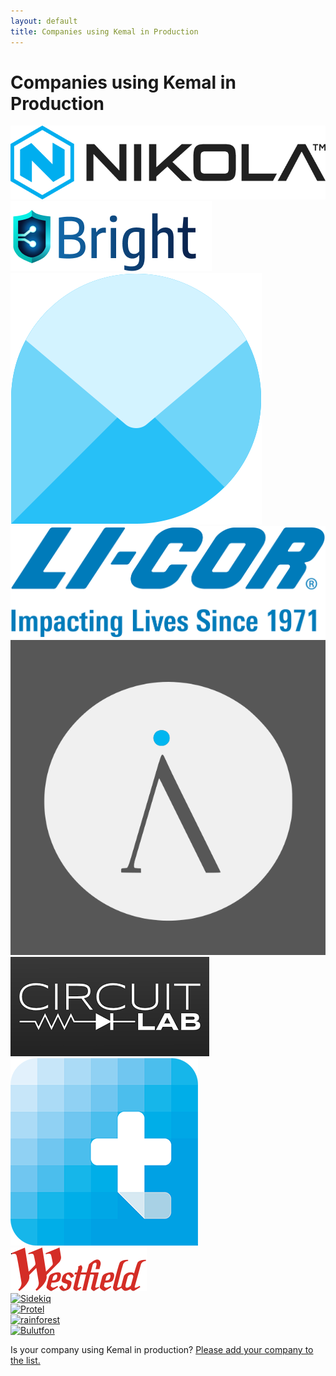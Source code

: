 ```yaml
---
layout: default
title: Companies using Kemal in Production
---
```


# Companies using Kemal in Production

<div class="container">
  <div class="Block">
    <div class="Block_content">
      <div class="companies">
        <div><a href="https://nikolamotor.com/" target="_blank"><img src="/img/nikola_motor.png" alt="Nikola Motor"></a></div>
        <div><a href="https://brightsec.com/" target="_blank"><img src="/img/bright_sec.png" alt="Bright Security"></a></div>
        <div><a href="https://www.pingly.com/" target="_blank"><img src="/img/pingly.png" alt="Pingly"></a></div>
        <div><a href="https://www.licor.com/" target="_blank"><img src="/img/licor.png" alt="Licor Bioscience"></a></div>
        <div><a href="https://invidious.io/" target="_blank"><img src="/img/invidious.png" alt="Invidious"></a></div>
        <div><a href="https://www.circuitlab.com/" target="_blank"><img src="/img/circuitlab.png" alt="Circuitlab Security"></a></div>
        <div><a href="https://www.translucent.dk/" target="_blank"><img src="/img/translucent.png" alt="Translucent"></a></div>
        <div><a href="https://www.westfield.com/" target="_blank"><img src="/img/westfield.png" alt="Westfield"></a></div>
        <div><a href="https://github.com/mperham/sidekiq.cr" target="_blank"><img src="/img/sidekiq.png" alt="Sidekiq"></a></div>
        <div><a href="http://www.protel.com.tr/en" target="_blank"><img src="/img/protel.jpg" alt="Protel"></a></div>
        <div><a href="https://www.rainforestqa.com/" target="_blank"><img src="/img/rainforest.png" alt="rainforest"></a></div>
        <div><a href="https://www.bulutfon.com/" target="_blank"><img src="/img/bulutfon.png" alt="Bulutfon"></a></div>
      </div>
    </div>
  </div>
</div>


<div class="container">
  <div class="Block">
    <div class="Block_content">
      <p>Is your company using Kemal in production? <a href="https://github.com/kemalcr/kemal/wiki/Companies-using-Kemal-in-Production/_edit">Please add your company to the list.</a></p>
    </div>
  </div>
</div>
